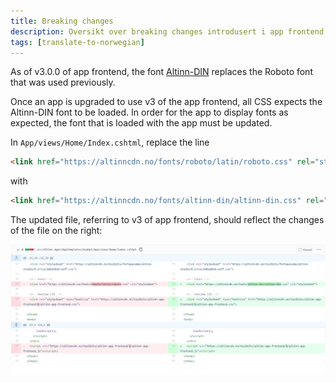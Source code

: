 ```yaml
---
title: Breaking changes
description: Oversikt over breaking changes introdusert i app frontend i v3.0.0
tags: [translate-to-norwegian]
---
```


As of v3.0.0 of app frontend, the font [Altinn-DIN](https://github.com/Altinn/altinn-din) replaces the 
Roboto font that was used previously.

Once an app is upgraded to use v3 of the app frontend, all CSS expects the Altinn-DIN font to be loaded.
In order for the app to display fonts as expected, the font that is loaded with the app must be updated.

In `App/views/Home/Index.cshtml`, replace the line 

```html
<link href="https://altinncdn.no/fonts/roboto/latin/roboto.css" rel="stylesheet">
```

with

```html
<link href="https://altinncdn.no/fonts/altinn-din/altinn-din.css" rel="stylesheet">
```

The updated file, referring to v3 of app frontend, should reflect the changes of the file on the right:

![Diff when upgrading to v3 of app frontend](v3-diff.png "Diff when upgrading to v3 of app frontend")
